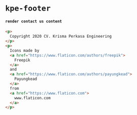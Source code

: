 # `kpe-footer`

#### `render contact us content`

```html
<p>
  Copyright 2020 CV. Krisma Perkasa Engineering
</p>
<p>
  Icons made by
  <a href="https://www.flaticon.com/authors/freepik">
    Freepik
  </a>
  and
  <a href="https://www.flaticon.com/authors/payungkead">
    Payungkead
  </a>
  from
  <a href="https://www.flaticon.com">
    www.flaticon.com
  </a>
</p>

```

